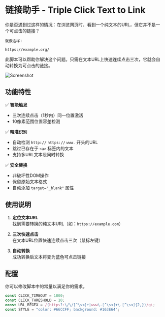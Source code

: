 # 链接助手 - Triple Click Text to Link

你是否遇到过这样的情况：在浏览网页时，看到一个纯文本的URL，但它并不是一个可点击的链接？

```plain
就像这样：

https://example.org/
```

此脚本可以帮助你解决这个问题。只需在文本URL上快速连续点击三次，它就会自动转换为可点击的链接。

![Screenshot](https://s2.loli.net/2025/04/04/sWSK4QmZAuXzYfj.gif)

## 功能特性

✅ **智能触发**  
- 三次连续点击（1秒内）同一位置激活
- 10像素范围位置容差检测

✅ **精准识别**  
- 自动检测 `http://` `https://` `www.` 开头的URL
- 跳过已存在于 `<a>` 标签内的文本
- 支持多URL文本段同时转换

✅ **安全替换**  
- 非破坏性DOM操作
- 保留原始文本格式
- 自动添加 `target="_blank"` 属性

## 使用说明

1. **定位文本URL**  
   找到需要转换的纯文本URL（如：`https://example.com`）

2. **三次快速点击**  
   在文本URL位置快速连续点击三次（鼠标左键）

3. **自动转换**  
   成功转换后文本将变为蓝色可点击链接

## 配置

你可以修改脚本中的常量以满足你的需求。

```javascript
const CLICK_TIMEOUT = 1000;
const CLICK_THRESHOLD = 10;
const URL_REGEX = /(https?:\/\/[^\s<]+|www\.[^\s<]+\.[^\s<]{2,})/gi;
const STYLE = "color: #66CCFF; background: #163E64";
```
